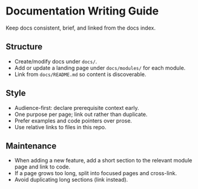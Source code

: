 # Documentation Writing Guide

Keep docs consistent, brief, and linked from the docs index.

## Structure

- Create/modify docs under `docs/`.
- Add or update a landing page under `docs/modules/` for each module.
- Link from `docs/README.md` so content is discoverable.

## Style

- Audience-first: declare prerequisite context early.
- One purpose per page; link out rather than duplicate.
- Prefer examples and code pointers over prose.
- Use relative links to files in this repo.

## Maintenance

- When adding a new feature, add a short section to the relevant module page and link to code.
- If a page grows too long, split into focused pages and cross-link.
- Avoid duplicating long sections (link instead).

